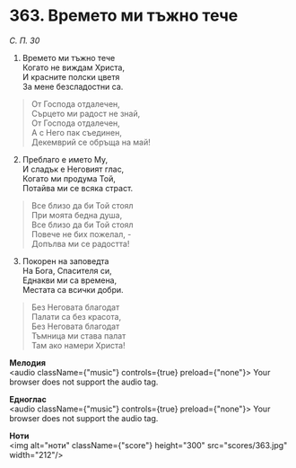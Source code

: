 # 363. Времето ми тъжно тече  

*С. П. 30*  

1. Времето ми тъжно тече  
Когато не виждам Христа,  
И красните полски цветя  
За мене безсладостни са.  

> От Господа отдалечен,  
> Сърцето ми радост не знай,  
> От Господа отдалечен,  
> А с Него пак съединен,  
> Декемврий се обръща на май!  

2. Преблаго е името Му,  
И сладък е Неговият глас,  
Когато ми продума Той,  
Потайва ми се всяка страст.  

> Все близо да би Той стоял  
> При моята бедна душа,  
> Все близо да би Той стоял  
> Повече не бих пожелал, -  
> Допълва ми се радостта!  

3. Покорен на заповедта  
На Бога, Спасителя си,  
Еднакви ми са времена,  
Местата са всички добри.  

> Без Неговата благодат  
> Палати са без красота,  
> Без Неговата благодат  
> Тъмница ми става палат  
> Там ако намери Христа!  

__Мелодия__  
<audio className={"music"} controls={true} preload={"none"}><source src="mp3/363.mp3" type="audio/mpeg"/>
Your browser does not support the audio tag.
</audio>  

__Едноглас__  
<audio className={"music"} controls={true} preload={"none"}><source src="transp/363.mp3" type="audio/mpeg"/>
Your browser does not support the audio tag.
</audio>  

__Ноти__  
<img alt="ноти" className={"score"} height="300" src="scores/363.jpg" width="212"/>
